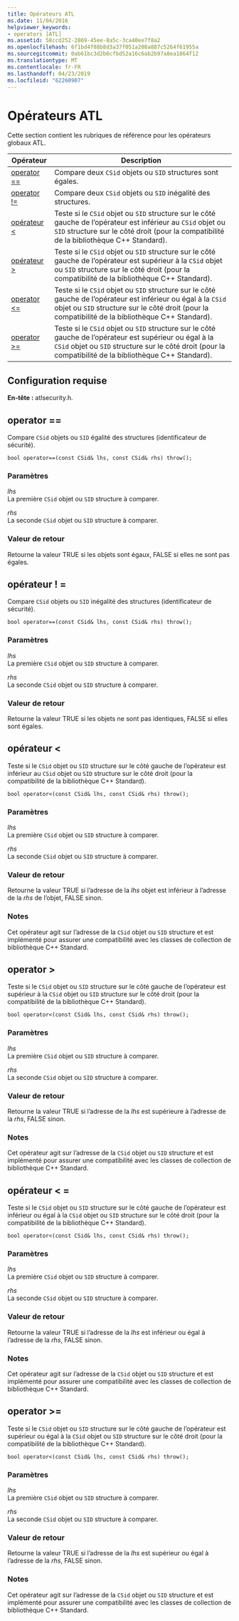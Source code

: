 ```yaml
---
title: Opérateurs ATL
ms.date: 11/04/2016
helpviewer_keywords:
- operators [ATL]
ms.assetid: 58ccd252-2869-45ee-8a5c-3ca40ee7f8a2
ms.openlocfilehash: 6f1bd4f88b8d3a37f051a208a887c5264f61955a
ms.sourcegitcommit: 0ab61bc3d2b6cfbd52a16c6ab2b97a8ea1864f12
ms.translationtype: MT
ms.contentlocale: fr-FR
ms.lasthandoff: 04/23/2019
ms.locfileid: "62260907"
---
```

# <a name="atl-operators"></a>Opérateurs ATL

Cette section contient les rubriques de référence pour les opérateurs globaux ATL.

|Opérateur|Description|
|--------------|-----------------|
|[operator ==](#operator_eq_eq)|Compare deux `CSid` objets ou `SID` structures sont égales.|
|[operator !=](#operator_neq)|Compare deux `CSid` objets ou `SID` inégalité des structures.|
|[opérateur <](#operator_lt)|Teste si le `CSid` objet ou `SID` structure sur le côté gauche de l’opérateur est inférieur au `CSid` objet ou `SID` structure sur le côté droit (pour la compatibilité de la bibliothèque C++ Standard).|
|[opérateur >](#operator_gt)|Teste si le `CSid` objet ou `SID` structure sur le côté gauche de l’opérateur est supérieur à la `CSid` objet ou `SID` structure sur le côté droit (pour la compatibilité de la bibliothèque C++ Standard).|
|[operator <=](#operator_lt__eq)|Teste si le `CSid` objet ou `SID` structure sur le côté gauche de l’opérateur est inférieur ou égal à la `CSid` objet ou `SID` structure sur le côté droit (pour la compatibilité de la bibliothèque C++ Standard).|
|[operator >=](#operator_gt__eq)|Teste si le `CSid` objet ou `SID` structure sur le côté gauche de l’opérateur est supérieur ou égal à la `CSid` objet ou `SID` structure sur le côté droit (pour la compatibilité de la bibliothèque C++ Standard).|

## <a name="requirements"></a>Configuration requise

**En-tête :** atlsecurity.h.

##  <a name="operator_eq_eq"></a>  operator ==

Compare `CSid` objets ou `SID` égalité des structures (identificateur de sécurité).

```
bool operator==(const CSid& lhs, const CSid& rhs) throw();
```

### <a name="parameters"></a>Paramètres

*lhs*<br/>
La première `CSid` objet ou `SID` structure à comparer.

*rhs*<br/>
La seconde `CSid` objet ou `SID` structure à comparer.

### <a name="return-value"></a>Valeur de retour

Retourne la valeur TRUE si les objets sont égaux, FALSE si elles ne sont pas égales.

##  <a name="operator_neq"></a>  opérateur ! =

Compare `CSid` objets ou `SID` inégalité des structures (identificateur de sécurité).

```
bool operator==(const CSid& lhs, const CSid& rhs) throw();
```

### <a name="parameters"></a>Paramètres

*lhs*<br/>
La première `CSid` objet ou `SID` structure à comparer.

*rhs*<br/>
La seconde `CSid` objet ou `SID` structure à comparer.

### <a name="return-value"></a>Valeur de retour

Retourne la valeur TRUE si les objets ne sont pas identiques, FALSE si elles sont égales.

##  <a name="operator_lt"></a>  opérateur <

Teste si le `CSid` objet ou `SID` structure sur le côté gauche de l’opérateur est inférieur au `CSid` objet ou `SID` structure sur le côté droit (pour la compatibilité de la bibliothèque C++ Standard).

```
bool operator<(const CSid& lhs, const CSid& rhs) throw();
```

### <a name="parameters"></a>Paramètres

*lhs*<br/>
La première `CSid` objet ou `SID` structure à comparer.

*rhs*<br/>
La seconde `CSid` objet ou `SID` structure à comparer.

### <a name="return-value"></a>Valeur de retour

Retourne la valeur TRUE si l’adresse de la *lhs* objet est inférieur à l’adresse de la *rhs* de l’objet, FALSE sinon.

### <a name="remarks"></a>Notes

Cet opérateur agit sur l’adresse de la `CSid` objet ou `SID` structure et est implémenté pour assurer une compatibilité avec les classes de collection de bibliothèque C++ Standard.

##  <a name="operator_gt"></a>  operator >

Teste si le `CSid` objet ou `SID` structure sur le côté gauche de l’opérateur est supérieur à la `CSid` objet ou `SID` structure sur le côté droit (pour la compatibilité de la bibliothèque C++ Standard).

```
bool operator<(const CSid& lhs, const CSid& rhs) throw();
```

### <a name="parameters"></a>Paramètres

*lhs*<br/>
La première `CSid` objet ou `SID` structure à comparer.

*rhs*<br/>
La seconde `CSid` objet ou `SID` structure à comparer.

### <a name="return-value"></a>Valeur de retour

Retourne la valeur TRUE si l’adresse de la *lhs* est supérieure à l’adresse de la *rhs*, FALSE sinon.

### <a name="remarks"></a>Notes

Cet opérateur agit sur l’adresse de la `CSid` objet ou `SID` structure et est implémenté pour assurer une compatibilité avec les classes de collection de bibliothèque C++ Standard.

##  <a name="operator_lt__eq"></a>  opérateur < =

Teste si le `CSid` objet ou `SID` structure sur le côté gauche de l’opérateur est inférieur ou égal à la `CSid` objet ou `SID` structure sur le côté droit (pour la compatibilité de la bibliothèque C++ Standard).

```
bool operator<(const CSid& lhs, const CSid& rhs) throw();
```

### <a name="parameters"></a>Paramètres

*lhs*<br/>
La première `CSid` objet ou `SID` structure à comparer.

*rhs*<br/>
La seconde `CSid` objet ou `SID` structure à comparer.

### <a name="return-value"></a>Valeur de retour

Retourne la valeur TRUE si l’adresse de la *lhs* est inférieur ou égal à l’adresse de la *rhs*, FALSE sinon.

### <a name="remarks"></a>Notes

Cet opérateur agit sur l’adresse de la `CSid` objet ou `SID` structure et est implémenté pour assurer une compatibilité avec les classes de collection de bibliothèque C++ Standard.

##  <a name="operator_gt__eq"></a>  operator >=

Teste si le `CSid` objet ou `SID` structure sur le côté gauche de l’opérateur est supérieur ou égal à la `CSid` objet ou `SID` structure sur le côté droit (pour la compatibilité de la bibliothèque C++ Standard).

```
bool operator<(const CSid& lhs, const CSid& rhs) throw();
```

### <a name="parameters"></a>Paramètres

*lhs*<br/>
La première `CSid` objet ou `SID` structure à comparer.

*rhs*<br/>
La seconde `CSid` objet ou `SID` structure à comparer.

### <a name="return-value"></a>Valeur de retour

Retourne la valeur TRUE si l’adresse de la *lhs* est supérieur ou égal à l’adresse de la *rhs*, FALSE sinon.

### <a name="remarks"></a>Notes

Cet opérateur agit sur l’adresse de la `CSid` objet ou `SID` structure et est implémenté pour assurer une compatibilité avec les classes de collection de bibliothèque C++ Standard.
